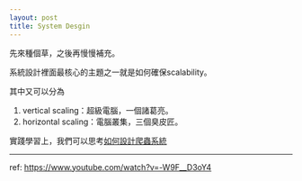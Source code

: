 ```yaml
---
layout: post
title: System Desgin
---
```


先來種個草，之後再慢慢補充。

系統設計裡面最核心的主題之一就是如何確保scalability。

其中又可以分為
1. vertical scaling：超級電腦，一個諸葛亮。
2. horizontal scaling：電腦叢集，三個臭皮匠。

實踐學習上，我們可以思考[如何設計爬蟲系統](https://mp.weixin.qq.com/s/b9biMN_uZSQOM8DnMRieUw)

---

ref:
<https://www.youtube.com/watch?v=-W9F__D3oY4>
